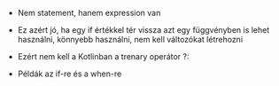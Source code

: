 - Nem statement, hanem expression van
- Ez azért jó, ha egy if értékkel tér vissza azt egy függvényben is lehet használni, könnyebb használni, nem kell változókat létrehozni
- Ezért nem kell a Kotlinban a trenary operátor ?:

- Példák az if-re és a when-re